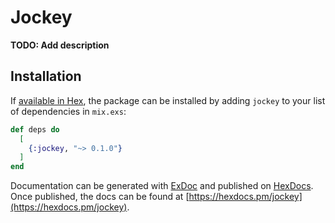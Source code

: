 # Jockey

**TODO: Add description**

## Installation

If [available in Hex](https://hex.pm/docs/publish), the package can be installed
by adding `jockey` to your list of dependencies in `mix.exs`:

```elixir
def deps do
  [
    {:jockey, "~> 0.1.0"}
  ]
end
```

Documentation can be generated with [ExDoc](https://github.com/elixir-lang/ex_doc)
and published on [HexDocs](https://hexdocs.pm). Once published, the docs can
be found at [https://hexdocs.pm/jockey](https://hexdocs.pm/jockey).

